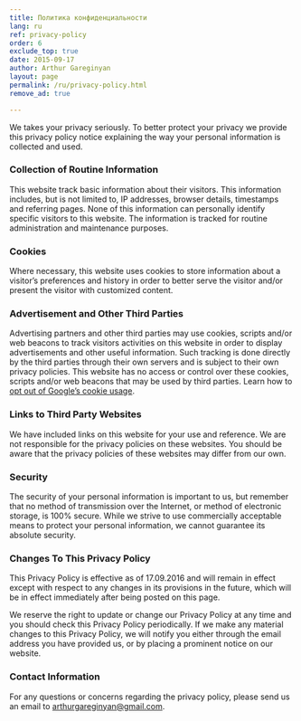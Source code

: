 ```yaml
---
title: Политика конфиденциальности
lang: ru
ref: privacy-policy
order: 6
exclude_top: true
date: 2015-09-17
author: Arthur Gareginyan
layout: page
permalink: /ru/privacy-policy.html
remove_ad: true

---
```


We takes your privacy seriously. To better protect your privacy we provide this privacy policy notice explaining the way your personal information is collected and used.


### Collection of Routine Information

This website track basic information about their visitors. This information includes, but is not limited to, IP addresses, browser details, timestamps and referring pages. None of this information can personally identify specific visitors to this website. The information is tracked for routine administration and maintenance purposes.


### Cookies

Where necessary, this website uses cookies to store information about a visitor’s preferences and history in order to better serve the visitor and/or present the visitor with customized content.


### Advertisement and Other Third Parties

Advertising partners and other third parties may use cookies, scripts and/or web beacons to track visitors activities on this website in order to display advertisements and other useful information. Such tracking is done directly by the third parties through their own servers and is subject to their own privacy policies. This website has no access or control over these cookies, scripts and/or web beacons that may be used by third parties. Learn how to [opt out of Google’s cookie usage](http://www.google.com/privacy_ads.html).


### Links to Third Party Websites

We have included links on this website for your use and reference. We are not responsible for the privacy policies on these websites. You should be aware that the privacy policies of these websites may differ from our own.


### Security

The security of your personal information is important to us, but remember that no method of transmission over the Internet, or method of electronic storage, is 100% secure. While we strive to use commercially acceptable means to protect your personal information, we cannot guarantee its absolute security.


### Changes To This Privacy PolicyThis Privacy Policy is effective as of 17.09.2016 and will remain in effect except with respect to any changes in its provisions in the future, which will be in effect immediately after being posted on this page.
We reserve the right to update or change our Privacy Policy at any time and you should check this Privacy Policy periodically. If we make any material changes to this Privacy Policy, we will notify you either through the email address you have provided us, or by placing a prominent notice on our website.


### Contact Information

For any questions or concerns regarding the privacy policy, please send us an email to arthurgareginyan@gmail.com.

